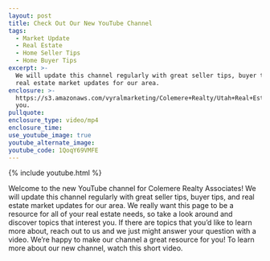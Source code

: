 ```yaml
---
layout: post
title: Check Out Our New YouTube Channel
tags:
  - Market Update
  - Real Estate
  - Home Seller Tips
  - Home Buyer Tips
excerpt: >-
  We will update this channel regularly with great seller tips, buyer tips, and
  real estate market updates for our area.
enclosure: >-
  https://s3.amazonaws.com/vyralmarketing/Colemere+Realty/Utah+Real+Estate+Check+Out+Our+New+YouTube+Channel.mp4interest
  you.
pullquote:
enclosure_type: video/mp4
enclosure_time:
use_youtube_image: true
youtube_alternate_image:
youtube_code: 1QoqY69VMFE
---
```


{% include youtube.html %}

Welcome to the new YouTube channel for Colemere Realty Associates\! We will update this channel regularly with great seller tips, buyer tips, and real estate market updates for our area. We really want this page to be a resource for all of your real estate needs, so take a look around and discover topics that interest you. If there are topics that you’d like to learn more about, reach out to us and we just might answer your question with a video. We’re happy to make our channel a great resource for you\! To learn more about our new channel, watch this short video.